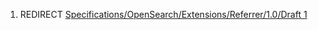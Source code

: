 1.  REDIRECT [Specifications/OpenSearch/Extensions/Referrer/1.0/Draft
    1](Specifications/OpenSearch/Extensions/Referrer/1.0/Draft_1 "wikilink")
